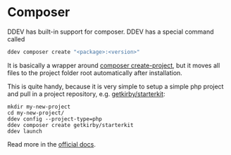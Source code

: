 # Composer

DDEV has built-in support for composer. DDEV has a special command called

```bash
ddev composer create "<package>:<version>"
```

It is basically a wrapper around [composer create-project](https://getcomposer.org/doc/03-cli.md#create-project), but it moves all files to the project folder root automatically after installation.

This is quite handy, because it is very simple to setup a simple php project and pull in a project repository, e.g. [getkirby/starterkit](https://github.com/getkirby/starterkit):

```
mkdir my-new-project
cd my-new-project/
ddev config --project-type=php
ddev composer create getkirby/starterkit
ddev launch
```

Read more in the [official docs](https://ddev.readthedocs.io/en/stable/users/developer-tools/#ddev-and-composer).
